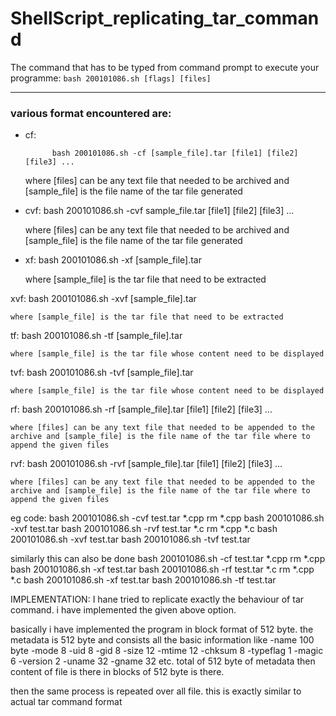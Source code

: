 # ShellScript_replicating_tar_command
The command that has to be typed from command prompt to execute your programme:
 	 ``
	 bash 200101086.sh [flags] [files]
   ``


________________________________________________________________________________


### various format encountered are:

* cf:
  ```
        bash 200101086.sh -cf [sample_file].tar [file1] [file2] [file3] ...
  ```
    where [files] can be any text file that needed to be archived and [sample_file] is the file name of the tar file generated

* cvf:
        bash 200101086.sh -cvf sample_file.tar [file1] [file2] [file3] ...

    where [files] can be any text file that needed to be archived and [sample_file] is the file name of the tar file generated

* xf:
        bash 200101086.sh -xf [sample_file].tar

    where [sample_file] is the tar file that need to be extracted

xvf:
        bash 200101086.sh -xvf [sample_file].tar

    where [sample_file] is the tar file that need to be extracted

tf:
        bash 200101086.sh -tf [sample_file].tar

    where [sample_file] is the tar file whose content need to be displayed

tvf:
        bash 200101086.sh -tvf [sample_file].tar

    where [sample_file] is the tar file whose content need to be displayed

rf:
        bash 200101086.sh -rf [sample_file].tar [file1] [file2] [file3] ...

    where [files] can be any text file that needed to be appended to the archive and [sample_file] is the file name of the tar file where to append the given files

rvf:
        bash 200101086.sh -rvf [sample_file].tar [file1] [file2] [file3] ...

    where [files] can be any text file that needed to be appended to the archive and [sample_file] is the file name of the tar file where to append the given files

eg code:
    bash 200101086.sh -cvf test.tar *.cpp
    rm *.cpp
    bash 200101086.sh -xvf test.tar
    bash 200101086.sh -rvf test.tar *.c
    rm *.cpp *.c
    bash 200101086.sh -xvf test.tar
    bash 200101086.sh -tvf test.tar

similarly this can also be done
    bash 200101086.sh -cf test.tar *.cpp
    rm *.cpp
    bash 200101086.sh -xf test.tar
    bash 200101086.sh -rf test.tar *.c
    rm *.cpp *.c
    bash 200101086.sh -xf test.tar
    bash 200101086.sh -tf test.tar


IMPLEMENTATION:
I hane tried to replicate exactly the behaviour of tar command.
i have implemented the given above option.

basically i have implemented the program in block format of 512 byte.
the metadata is 512 byte and consists all the basic information like
-name 100 byte
-mode 8
-uid 8
-gid 8
-size 12
-mtime 12
-chksum 8
-typeflag 1
-magic 6
-version 2
-uname 32
-gname 32
etc. total of 512 byte of metadata 
then content of file is there in blocks of 512 byte is there.

then the same process is repeated over all file.
this is exactly similar to actual tar command format 
